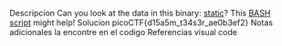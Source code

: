 Descripcion
Can you look at the data in this binary: [static](https://mercury.picoctf.net/static/e9dd71b5d11023873b8abe99cdb45551/static)? This [BASH script](https://mercury.picoctf.net/static/e9dd71b5d11023873b8abe99cdb45551/ltdis.sh) might help!
Solucion
picoCTF{d15a5m_t34s3r_ae0b3ef2}
Notas adicionales
la encontre en el codigo
Referencias
visual code
